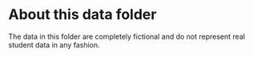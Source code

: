 # About this data folder

The data in this folder are completely fictional and do not represent
real student data in any fashion.
